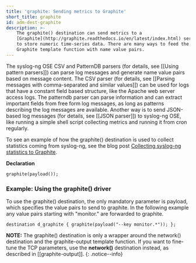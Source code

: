 ```yaml
---
title: 'graphite: Sending metrics to Graphite'
short_title: graphite
id: adm-dest-graphite
description: >-
    The graphite() destination can send metrics to a
    [Graphite](http://graphite.readthedocs.io/en/latest/index.html) server
    to store numeric time-series data. There are many ways to feed the
    Graphite template function with name value pairs. 
---
```


The syslog-ng OSE CSV and PatternDB parsers (for details,
see [[Using pattern parsers]]) can parse
log messages and generate name value pairs based on message
content. The CSV parser (for details, see
[[Parsing messages with comma-separated and similar values]])
can be used for logs that have a constant field based structure,
like the Apache web server access logs. The patterndb parser can
parse information and can extract important fields from free form
log messages, as long as patterns describing the log messages
are available. Another way is to send JSON-based log messages
(for details, see [[JSON parser]]) to syslog-ng
OSE, like running a simple shell script collecting
metrics and running it from cron regularly.

To see an example of how the graphite() destination is used to collect
statistics coming from syslog-ng, see the blog post [Collecting syslog-ng
statistics to Graphite](https://syslog-ng.com/blog/collecting-syslog-ng-statistics-to-graphite/).

**Declaration**

```config
graphite(payload());
```

### Example: Using the graphite() driver

To use the graphite() destination, the only mandatory parameter is
payload, which specifies the value pairs to send to graphite. In the
following example any value pairs starting with \"monitor.\" are
forwarded to graphite.

```config
destination d_graphite { graphite(payload("--key monitor.*")); };
```

**NOTE:** The graphite() destination is only a wrapper around the network()
destination and the graphite-output template function. If you want to
fine-tune the TCP parameters, use the **network()** destination instead,
as described in [[graphite-output]].
{: .notice--info}
